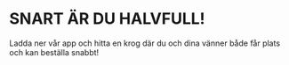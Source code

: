 # SNART ÄR DU HALVFULL!

Ladda ner vår app och hitta en krog där du och dina vänner både får plats och kan beställa snabbt!
